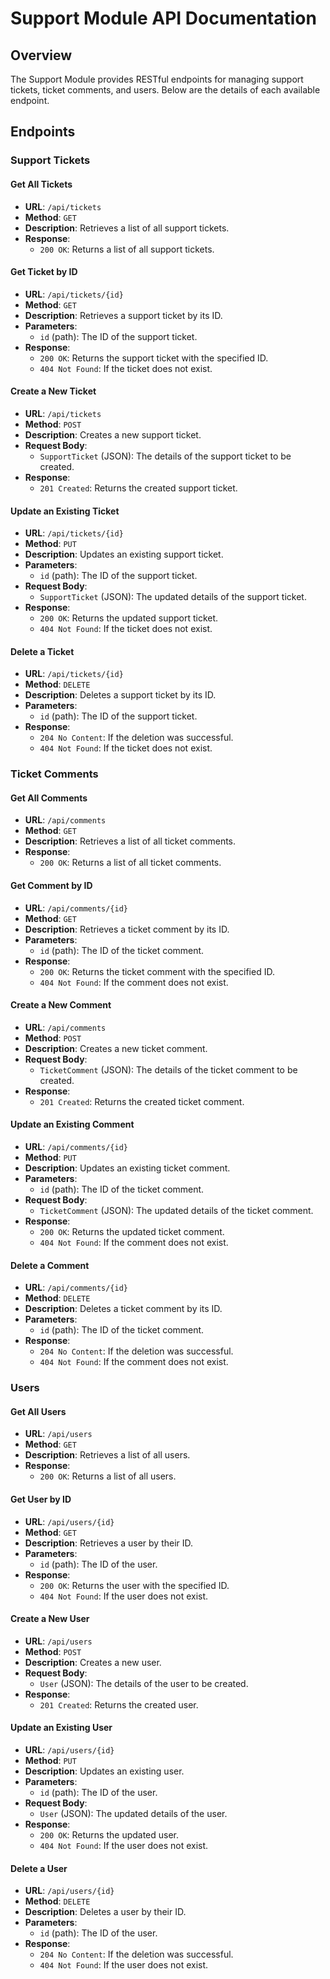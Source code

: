   # Support Module API Documentation

## Overview

The Support Module provides RESTful endpoints for managing support tickets, ticket comments, and users. Below are the details of each available endpoint.

## Endpoints

### Support Tickets

#### Get All Tickets
- **URL**: `/api/tickets`
- **Method**: `GET`
- **Description**: Retrieves a list of all support tickets.
- **Response**:
  - `200 OK`: Returns a list of all support tickets.

#### Get Ticket by ID
- **URL**: `/api/tickets/{id}`
- **Method**: `GET`
- **Description**: Retrieves a support ticket by its ID.
- **Parameters**:
  - `id` (path): The ID of the support ticket.
- **Response**:
  - `200 OK`: Returns the support ticket with the specified ID.
  - `404 Not Found`: If the ticket does not exist.

#### Create a New Ticket
- **URL**: `/api/tickets`
- **Method**: `POST`
- **Description**: Creates a new support ticket.
- **Request Body**:
  - `SupportTicket` (JSON): The details of the support ticket to be created.
- **Response**:
  - `201 Created`: Returns the created support ticket.

#### Update an Existing Ticket
- **URL**: `/api/tickets/{id}`
- **Method**: `PUT`
- **Description**: Updates an existing support ticket.
- **Parameters**:
  - `id` (path): The ID of the support ticket.
- **Request Body**:
  - `SupportTicket` (JSON): The updated details of the support ticket.
- **Response**:
  - `200 OK`: Returns the updated support ticket.
  - `404 Not Found`: If the ticket does not exist.

#### Delete a Ticket
- **URL**: `/api/tickets/{id}`
- **Method**: `DELETE`
- **Description**: Deletes a support ticket by its ID.
- **Parameters**:
  - `id` (path): The ID of the support ticket.
- **Response**:
  - `204 No Content`: If the deletion was successful.
  - `404 Not Found`: If the ticket does not exist.

### Ticket Comments

#### Get All Comments
- **URL**: `/api/comments`
- **Method**: `GET`
- **Description**: Retrieves a list of all ticket comments.
- **Response**:
  - `200 OK`: Returns a list of all ticket comments.

#### Get Comment by ID
- **URL**: `/api/comments/{id}`
- **Method**: `GET`
- **Description**: Retrieves a ticket comment by its ID.
- **Parameters**:
  - `id` (path): The ID of the ticket comment.
- **Response**:
  - `200 OK`: Returns the ticket comment with the specified ID.
  - `404 Not Found`: If the comment does not exist.

#### Create a New Comment
- **URL**: `/api/comments`
- **Method**: `POST`
- **Description**: Creates a new ticket comment.
- **Request Body**:
  - `TicketComment` (JSON): The details of the ticket comment to be created.
- **Response**:
  - `201 Created`: Returns the created ticket comment.

#### Update an Existing Comment
- **URL**: `/api/comments/{id}`
- **Method**: `PUT`
- **Description**: Updates an existing ticket comment.
- **Parameters**:
  - `id` (path): The ID of the ticket comment.
- **Request Body**:
  - `TicketComment` (JSON): The updated details of the ticket comment.
- **Response**:
  - `200 OK`: Returns the updated ticket comment.
  - `404 Not Found`: If the comment does not exist.

#### Delete a Comment
- **URL**: `/api/comments/{id}`
- **Method**: `DELETE`
- **Description**: Deletes a ticket comment by its ID.
- **Parameters**:
  - `id` (path): The ID of the ticket comment.
- **Response**:
  - `204 No Content`: If the deletion was successful.
  - `404 Not Found`: If the comment does not exist.

### Users

#### Get All Users
- **URL**: `/api/users`
- **Method**: `GET`
- **Description**: Retrieves a list of all users.
- **Response**:
  - `200 OK`: Returns a list of all users.

#### Get User by ID
- **URL**: `/api/users/{id}`
- **Method**: `GET`
- **Description**: Retrieves a user by their ID.
- **Parameters**:
  - `id` (path): The ID of the user.
- **Response**:
  - `200 OK`: Returns the user with the specified ID.
  - `404 Not Found`: If the user does not exist.

#### Create a New User
- **URL**: `/api/users`
- **Method**: `POST`
- **Description**: Creates a new user.
- **Request Body**:
  - `User` (JSON): The details of the user to be created.
- **Response**:
  - `201 Created`: Returns the created user.

#### Update an Existing User
- **URL**: `/api/users/{id}`
- **Method**: `PUT`
- **Description**: Updates an existing user.
- **Parameters**:
  - `id` (path): The ID of the user.
- **Request Body**:
  - `User` (JSON): The updated details of the user.
- **Response**:
  - `200 OK`: Returns the updated user.
  - `404 Not Found`: If the user does not exist.

#### Delete a User
- **URL**: `/api/users/{id}`
- **Method**: `DELETE`
- **Description**: Deletes a user by their ID.
- **Parameters**:
  - `id` (path): The ID of the user.
- **Response**:
  - `204 No Content`: If the deletion was successful.
  - `404 Not Found`: If the user does not exist.
